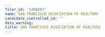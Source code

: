 ```yaml
---
filer_id: '1250247'
name: SAN FRANCISCO ASSOCIATION OF REALTORS
candidate_controlled_id: ''
data_warning:
title: SAN FRANCISCO ASSOCIATION OF REALTORS
---
```

